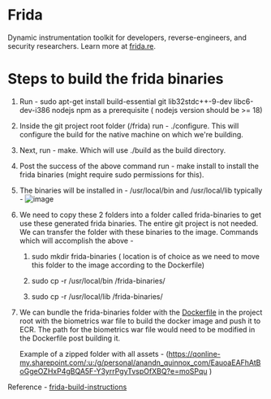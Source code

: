 # Frida

Dynamic instrumentation toolkit for developers, reverse-engineers, and security
researchers. Learn more at [frida.re](https://frida.re/).

# Steps to build the frida binaries
1. Run - sudo apt-get install build-essential git lib32stdc++-9-dev libc6-dev-i386 nodejs npm as a prerequisite ( nodejs version should be >= 18)
2. Inside the git project root folder (/frida) run - ./configure. This will configure the build for the native machine on which we're building.
3. Next, run - make. Which will use ./build as the build directory.
4. Post the success of the above command run - make install to install the frida binaries (might require sudo permissions for this).
5. The binaries will be installed in - /usr/local/bin and /usr/local/lib typically -
   ![image](https://github.com/user-attachments/assets/cacb77a3-2005-4351-8957-f30596f6906c)
6. We need to copy these 2 folders into a folder called frida-binaries to get use these generated frida binaries. The entire git project is not needed. We can transfer the      folder with these binaries to the image. Commands which will accomplish the above -

   1. sudo mkdir frida-binaries ( location is of choice as we need to move this folder to the image according to the Dockerfile)
   
   2. sudo cp -r /usr/local/bin /frida-binaries/
   
   3. sudo cp -r /usr/local/lib /frida-binaries/
     
8. We can bundle the frida-binaries folder with the [Dockerfile](https://github.com/anandnqyrus/frida/blob/main/Dockerfile) in the project root with the biometrics war file to build the docker image and push it to ECR. The path for the biometrics war file would need to be modified in the Dockerfile post building it.

   Example of a zipped folder with all assets - (https://qonline-my.sharepoint.com/:u:/g/personal/anandn_quinnox_com/EauoaEAFhAtBoGgeOZHxP4gBQA5F-Y3yrrPgyTvspOfXBQ?e=moSPqu
)   

Reference - [frida-build-instructions](https://frida.re/docs/building/)
